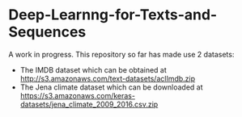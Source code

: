 # Deep-Learnng-for-Texts-and-Sequences
A work in progress. This repository so far has made use 2 datasets:
* The IMDB dataset which can be obtained at http://s3.amazonaws.com/text-datasets/aclImdb.zip
* The Jena climate dataset which can be downloaded at https://s3.amazonaws.com/keras-datasets/jena_climate_2009_2016.csv.zip
